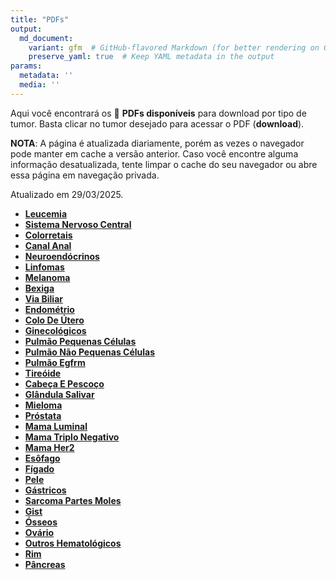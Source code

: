 ```yaml
---
title: "PDFs"
output: 
  md_document:
    variant: gfm  # GitHub-flavored Markdown (for better rendering on GitHub)
    preserve_yaml: true  # Keep YAML metadata in the output
params:
  metadata: ''
  media: ''
---
```


<script async src="https://scripts.simpleanalyticscdn.com/latest.js"></script>

Aqui você encontrará os 📝 **PDFs disponíveis** para download por tipo
de tumor. Basta clicar no tumor desejado para acessar o PDF
(**download**).

**NOTA**: A página é atualizada diariamente, porém as vezes o navegador
pode manter em cache a versão anterior. Caso você encontre alguma
informação desatualizada, tente limpar o cache do seu navegador ou abre
essa página em navegação privada.

Atualizado em 29/03/2025.

- [**Leucemia**](https://coeoralmeds-e768.restdb.io/media/67e78374f63b8048001672d0?download=true)
- [**Sistema Nervoso
  Central**](https://coeoralmeds-e768.restdb.io/media/67e78376f63b8048001672d3?download=true)
- [**Colorretais**](https://coeoralmeds-e768.restdb.io/media/67e78378f63b8048001672db?download=true)
- [**Canal
  Anal**](https://coeoralmeds-e768.restdb.io/media/67e7837af63b8048001672dd?download=true)
- [**Neuroendócrinos**](https://coeoralmeds-e768.restdb.io/media/67e7837bf63b8048001672df?download=true)
- [**Linfomas**](https://coeoralmeds-e768.restdb.io/media/67e7837cf63b8048001672e1?download=true)
- [**Melanoma**](https://coeoralmeds-e768.restdb.io/media/67e7837ef63b8048001672e3?download=true)
- [**Bexiga**](https://coeoralmeds-e768.restdb.io/media/67e7837ff63b8048001672e5?download=true)
- [**Via
  Biliar**](https://coeoralmeds-e768.restdb.io/media/67e78380f63b8048001672e7?download=true)
- [**Endométrio**](https://coeoralmeds-e768.restdb.io/media/67e78382f63b8048001672e9?download=true)
- [**Colo De
  Útero**](https://coeoralmeds-e768.restdb.io/media/67e78383f63b8048001672eb?download=true)
- [**Ginecológicos**](https://coeoralmeds-e768.restdb.io/media/67e78385f63b8048001672ed?download=true)
- [**Pulmão Pequenas
  Células**](https://coeoralmeds-e768.restdb.io/media/67e78386f63b8048001672ef?download=true)
- [**Pulmão Não Pequenas
  Células**](https://coeoralmeds-e768.restdb.io/media/67e78388f63b8048001672f1?download=true)
- [**Pulmão
  Egfrm**](https://coeoralmeds-e768.restdb.io/media/67e78389f63b8048001672f3?download=true)
- [**Tireóide**](https://coeoralmeds-e768.restdb.io/media/67e7838cf63b8048001672f7?download=true)
- [**Cabeça E
  Pescoço**](https://coeoralmeds-e768.restdb.io/media/67e7838df63b8048001672f9?download=true)
- [**Glândula
  Salivar**](https://coeoralmeds-e768.restdb.io/media/67e7838ff63b8048001672fb?download=true)
- [**Mieloma**](https://coeoralmeds-e768.restdb.io/media/67e78391f63b8048001672fd?download=true)
- [**Próstata**](https://coeoralmeds-e768.restdb.io/media/67e78392f63b8048001672ff?download=true)
- [**Mama
  Luminal**](https://coeoralmeds-e768.restdb.io/media/67e78395f63b804800167303?download=true)
- [**Mama Triplo
  Negativo**](https://coeoralmeds-e768.restdb.io/media/67e78396f63b804800167305?download=true)
- [**Mama
  Her2**](https://coeoralmeds-e768.restdb.io/media/67e78398f63b804800167307?download=true)
- [**Esôfago**](https://coeoralmeds-e768.restdb.io/media/67e78399f63b804800167309?download=true)
- [**Fígado**](https://coeoralmeds-e768.restdb.io/media/67e7839af63b80480016730b?download=true)
- [**Pele**](https://coeoralmeds-e768.restdb.io/media/67e7839cf63b80480016730d?download=true)
- [**Gástricos**](https://coeoralmeds-e768.restdb.io/media/67e7839df63b80480016730f?download=true)
- [**Sarcoma Partes
  Moles**](https://coeoralmeds-e768.restdb.io/media/67e7839ff63b804800167311?download=true)
- [**Gist**](https://coeoralmeds-e768.restdb.io/media/67e783a0f63b804800167313?download=true)
- [**Ósseos**](https://coeoralmeds-e768.restdb.io/media/67e783a1f63b804800167315?download=true)
- [**Ovário**](https://coeoralmeds-e768.restdb.io/media/67e783a3f63b804800167317?download=true)
- [**Outros
  Hematológicos**](https://coeoralmeds-e768.restdb.io/media/67e783a4f63b804800167319?download=true)
- [**Rim**](https://coeoralmeds-e768.restdb.io/media/67e783a6f63b80480016731b?download=true)
- [**Pâncreas**](https://coeoralmeds-e768.restdb.io/media/67e783a8f63b80480016731d?download=true)
